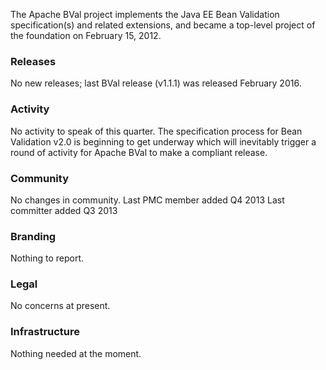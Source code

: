

The Apache BVal project implements the Java EE Bean Validation specification(s)
and related extensions, and became a top-level project of the foundation on
February 15, 2012.

### Releases ###
No new releases; last BVal release (v1.1.1) was released February 2016.

### Activity ###
No activity to speak of this quarter. The specification process for Bean
Validation v2.0 is beginning to get underway which will inevitably trigger a
round of activity for Apache BVal to make a compliant release.

### Community  ###
No changes in community.
Last PMC member added Q4 2013
Last committer added Q3 2013

### Branding ###
Nothing to report.

### Legal ###
No concerns at present.

### Infrastructure ###
Nothing needed at the moment.
